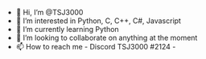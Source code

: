 - 👋 Hi, I’m @TSJ3000
- 👀 I’m interested in Python, C, C++, C#, Javascript
- 🌱 I’m currently learning Python
- 💞️ I’m looking to collaborate on anything at the moment
- 📫 How to reach me - Discord TSJ3000 #2124 -

<!---
TSJ3000/TSJ3000 is a ✨ special ✨ repository because its `README.md` (this file) appears on your GitHub profile.
You can click the Preview link to take a look at your changes.
--->
